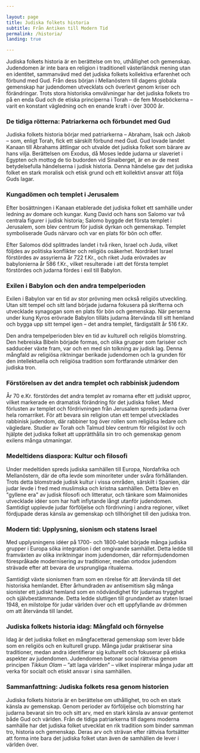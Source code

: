 ```yaml
---

layout: page  
title: Judiska folkets historia  
subtitle: Från Antiken till Modern Tid  
permalink: /historia/  
landing: true  

---
```


Judiska folkets historia är en berättelse om tro, uthållighet och gemenskap. Judendomen är inte bara en religion i traditionell västerländsk mening utan en identitet, sammanvävd med det judiska folkets kollektiva erfarenhet och förbund med Gud. Från dess början i Mellanöstern till dagens globala gemenskap har judendomen utvecklats och överlevt genom kriser och förändringar. Trots stora historiska omvälvningar har det judiska folkets tro på en enda Gud och de etiska principerna i Torah – de fem Moseböckerna – varit en konstant vägledning och en enande kraft i över 3000 år.

### De tidiga rötterna: Patriarkerna och förbundet med Gud

Judiska folkets historia börjar med patriarkerna – Abraham, Isak och Jakob – som, enligt Torah, fick ett särskilt förbund med Gud. Gud lovade landet Kanaan till Abrahams ättlingar och utvalde det judiska folket som bärare av hans vilja. Berättelsen om Exodus, då Moses ledde judarna ur slaveriet i Egypten och mottog de tio budorden vid Sinaiberget, är en av de mest betydelsefulla händelserna i judisk historia. Denna händelse gav det judiska folket en stark moralisk och etisk grund och ett kollektivt ansvar att följa Guds lagar.

### Kungadömen och templet i Jerusalem

Efter bosättningen i Kanaan etablerade det judiska folket ett samhälle under ledning av domare och kungar. Kung David och hans son Salomo var två centrala figurer i judisk historia; Salomo byggde det första templet i Jerusalem, som blev centrum för judisk dyrkan och gemenskap. Templet symboliserade Guds närvaro och var en plats för bön och offer.

Efter Salomos död splittrades landet i två riken, Israel och Juda, vilket följdes av politiska konflikter och religiös osäkerhet. Nordriket Israel förstördes av assyrierna år 722 f.Kr., och riket Juda erövrades av babylonierna år 586 f.Kr., vilket resulterade i att det första templet förstördes och judarna fördes i exil till Babylon.

### Exilen i Babylon och den andra tempelperioden

Exilen i Babylon var en tid av stor prövning men också religiös utveckling. Utan sitt tempel och sitt land började judarna fokusera på skrifterna och utvecklade synagogan som en plats för bön och gemenskap. När perserna under kung Kyros erövrade Babylon tilläts judarna återvända till sitt hemland och bygga upp sitt tempel igen – det andra templet, färdigställt år 516 f.Kr.

Den andra tempelperioden blev en tid av kulturell och religiös blomstring. Den hebreiska Bibeln började formas, och olika grupper som fariséer och sadducéer växte fram, var och en med sin tolkning av judisk lag. Denna mångfald av religiösa riktningar berikade judendomen och la grunden för den intellektuella och religiösa tradition som fortfarande utmärker den judiska tron.

### Förstörelsen av det andra templet och rabbinisk judendom

År 70 e.Kr. förstördes det andra templet av romarna efter ett judiskt uppror, vilket markerade en dramatisk förändring för det judiska folket. Med förlusten av templet och fördrivningen från Jerusalem spreds judarna över hela romarriket. För att bevara sin religion utan ett tempel utvecklades rabbinisk judendom, där rabbiner tog över rollen som religiösa ledare och vägledare. Studier av Torah och Talmud blev centrum för religiöst liv och hjälpte det judiska folket att upprätthålla sin tro och gemenskap genom exilens många utmaningar.

### Medeltidens diaspora: Kultur och filosofi

Under medeltiden spreds judiska samhällen till Europa, Nordafrika och Mellanöstern, där de ofta levde som minoriteter under svåra förhållanden. Trots detta blomstrade judisk kultur i vissa områden, särskilt i Spanien, där judar levde i fred med muslimska och kristna samhällen. Detta blev en "gyllene era" av judisk filosofi och litteratur, och tänkare som Maimonides utvecklade idéer som har haft inflytande långt utanför judendomen. Samtidigt upplevde judar förföljelse och fördrivning i andra regioner, vilket fördjupade deras känsla av gemenskap och tillhörighet till den judiska tron.

### Modern tid: Upplysning, sionism och statens Israel

Med upplysningens idéer på 1700- och 1800-talet började många judiska grupper i Europa söka integration i det omgivande samhället. Detta ledde till framväxten av olika inriktningar inom judendomen, där reformjudendomen förespråkade modernisering av traditioner, medan ortodox judendom strävade efter att bevara de ursprungliga ritualerna.

Samtidigt växte sionismen fram som en rörelse för att återvända till det historiska hemlandet. Efter århundraden av antisemitism såg många sionister ett judiskt hemland som en nödvändighet för judarnas trygghet och självbestämmande. Detta ledde slutligen till grundandet av staten Israel 1948, en milstolpe för judar världen över och ett uppfyllande av drömmen om att återvända till landet.

### Judiska folkets historia idag: Mångfald och förnyelse

Idag är det judiska folket en mångfacetterad gemenskap som lever både som en religiös och en kulturell grupp. Många judar praktiserar sina traditioner, medan andra identifierar sig kulturellt och fokuserar på etiska aspekter av judendomen. Judendomen betonar social rättvisa genom principen *Tikkun Olam* – ”att laga världen” – vilket inspirerar många judar att verka för socialt och etiskt ansvar i sina samhällen.

### Sammanfattning: Judiska folkets resa genom historien

Judiska folkets historia är en berättelse om uthållighet, tro och en stark känsla av gemenskap. Genom perioder av förföljelse och blomstring har judarna bevarat sin tro och sitt arv, med en stark känsla av ansvar gentemot både Gud och världen. Från de tidiga patriarkerna till dagens moderna samhälle har det judiska folket utvecklat en rik tradition som binder samman tro, historia och gemenskap. Deras arv och strävan efter rättvisa fortsätter att forma inte bara det judiska folket utan även de samhällen de lever i världen över.